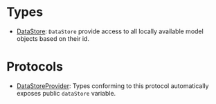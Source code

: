 # Types

  - [DataStore](/DataStore):
    `DataStore` provide access to all locally available model objects based on their id.

# Protocols

  - [DataStoreProvider](/DataStoreProvider):
    Types conforming to this protocol automatically exposes public `dataStore` variable.
